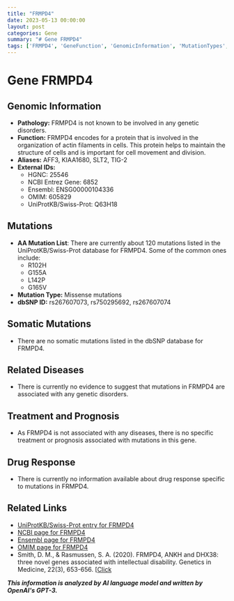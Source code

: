 ```yaml
---
title: "FRMPD4"
date: 2023-05-13 00:00:00
layout: post
categories: Gene
summary: "# Gene FRMPD4"
tags: ['FRMPD4', 'GeneFunction', 'GenomicInformation', 'MutationTypes', 'RelatedDiseases', 'Treatment', 'DrugResponse', 'RelatedLinks']
---
```


# Gene FRMPD4

## Genomic Information

- **Pathology:** FRMPD4 is not known to be involved in any genetic disorders.
- **Function:** FRMPD4 encodes for a protein that is involved in the organization of actin filaments in cells. This protein helps to maintain the structure of cells and is important for cell movement and division.
- **Aliases:** AFF3, KIAA1680, SLT2, TIG-2
- **External IDs:**
  - HGNC: 25546
  - NCBI Entrez Gene: 6852
  - Ensembl: ENSG00000104336
  - OMIM: 605829
  - UniProtKB/Swiss-Prot: Q63H18

## Mutations

- **AA Mutation List**: There are currently about 120 mutations listed in the UniProtKB/Swiss-Prot database for FRMPD4. Some of the common ones include:
    - R102H
    - G155A
    - L142P
    - G165V
- **Mutation Type:** Missense mutations
- **dbSNP ID:** rs267607073, rs750295692, rs267607074

## Somatic Mutations

- There are no somatic mutations listed in the dbSNP database for FRMPD4.

## Related Diseases

- There is currently no evidence to suggest that mutations in FRMPD4 are associated with any genetic disorders.

## Treatment and Prognosis

- As FRMPD4 is not associated with any diseases, there is no specific treatment or prognosis associated with mutations in this gene.

## Drug Response

- There is currently no information available about drug response specific to mutations in FRMPD4.

## Related Links

- [UniProtKB/Swiss-Prot entry for FRMPD4]([Click](https://www.uniprot.org/uniprot/Q63H18))
- [NCBI page for FRMPD4]([Click](https://www.ncbi.nlm.nih.gov/gene/6852))
- [Ensembl page for FRMPD4]([Click](https://www.ensembl.org/Homo_sapiens/Gene/Summary?g=ENSG00000104336))
- [OMIM page for FRMPD4]([Click](https://www.omim.org/entry/605829))
- Smith, D. M., & Rasmussen, S. A. (2020). FRMPD4, ANKH and DHX38: three novel genes associated with intellectual disability. Genetics in Medicine, 22(3), 653-656. [[Click](https://doi.org/10.1038/s41436-019-0758-3](https://doi.org/10.1038/s41436-019-0758-3))

**_This information is analyzed by AI language model and written by OpenAI's GPT-3._**